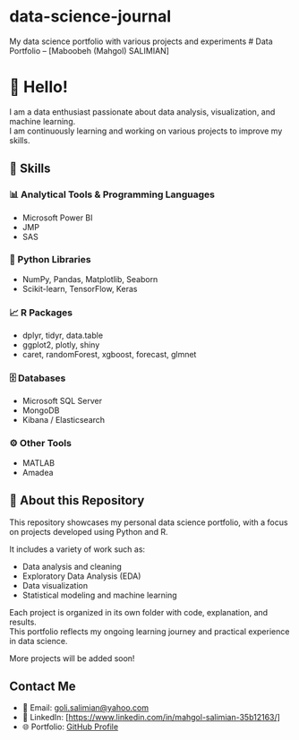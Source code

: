 # data-science-journal
My data science portfolio with various projects and experiments # Data Portfolio – [Maboobeh (Mahgol) SALIMIAN]

# 👋 Hello!

I am a data enthusiast passionate about data analysis, visualization, and machine learning.  
I am continuously learning and working on various projects to improve my skills.

## 🔧 Skills

### 📊 Analytical Tools & Programming Languages
- Microsoft Power BI  
- JMP  
- SAS

### 🐍 Python Libraries
- NumPy, Pandas, Matplotlib, Seaborn  
- Scikit-learn, TensorFlow, Keras  
    
### 📈 R Packages
- dplyr, tidyr, data.table  
- ggplot2, plotly, shiny  
- caret, randomForest, xgboost, forecast, glmnet

### 🗄 Databases
- Microsoft SQL Server  
- MongoDB  
- Kibana / Elasticsearch  

### ⚙️ Other Tools
- MATLAB  
- Amadea  

## 📁 About this Repository

This repository showcases my personal data science portfolio, with a focus on projects developed using Python and R.

It includes a variety of work such as:  
- Data analysis and cleaning  
- Exploratory Data Analysis (EDA)  
- Data visualization  
- Statistical modeling and machine learning  

Each project is organized in its own folder with code, explanation, and results.  
This portfolio reflects my ongoing learning journey and practical experience in data science.

More projects will be added soon!


## Contact Me
- 📧 Email: goli.salimian@yahoo.com  
- 🔗 LinkedIn: [https://www.linkedin.com/in/mahgol-salimian-35b12163/]  
- 🌐 Portfolio: [GitHub Profile](https://github.com/golislm)


